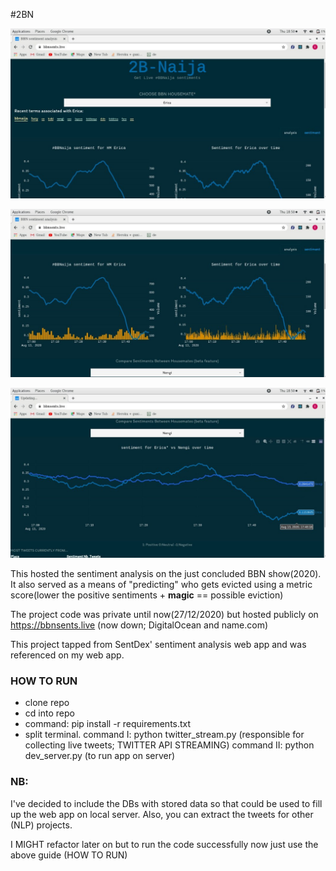 #2BN


![ss1](https://github.com/iameo/B2N/blob/master/assets/ss/b2n_1.JPG)

![ss2](https://github.com/iameo/B2N/blob/master/assets/ss/b2n_2.jpg)

![ss3](https://github.com/iameo/B2N/blob/master/assets/ss/b2n_3.jpg)



This hosted the sentiment analysis on the just concluded BBN show(2020). It also served as a means of "predicting" who gets evicted using a metric score(lower the positive sentiments + **magic** == possible eviction)


The project code was private until now(27/12/2020) but hosted publicly on https://bbnsents.live (now down; DigitalOcean and name.com)



This project tapped from SentDex' sentiment analysis web app and was referenced on my web app.


### HOW TO RUN

- clone repo
- cd into repo
- command: pip install -r requirements.txt
- split terminal.
  command I: python twitter_stream.py (responsible for collecting live tweets; TWITTER API STREAMING)
  command II: python dev_server.py (to run app on server)



### NB:
I've decided to include the DBs with stored data so that could be used to fill up the web app on local server. Also, you can extract the tweets for other (NLP) projects.

I MIGHT refactor later on but to run the code successfully now just use the above guide (HOW TO RUN)
